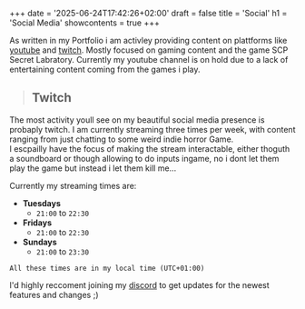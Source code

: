 +++
date = '2025-06-24T17:42:26+02:00'
draft = false
title = 'Social'
h1 = 'Social Media'
showcontents = true
+++


As written in my Portfolio i am activley providing content on plattforms like [youtube]() and [twitch](). Mostly focused on gaming content and the game SCP Secret Labratory.
Currently my youtube channel is on hold due to a lack of entertaining content coming from the games i play. 

> ## Twitch
The most activity youll see on my beautiful social media presence is probaply twitch. I am currently streaming three times per week, with content ranging from just chatting to some weird indie horror Game. \
I escpailly have the focus of making the stream interactable, either thoguth a soundboard or though allowing to do inputs ingame, no i dont let them play the game but instead i let them kill me...

Currently my streaming times are:

- **Tuesdays**
    - `21:00` to `22:30`
- **Fridays**
    - `21:00` to `22:30`
- **Sundays**
    - `21:00` to `23:30`

```
All these times are in my local time (UTC+01:00)
```
I'd highly reccoment joining my [discord](discord.gg/SvaP4wS7rz) to get updates for the newest features and changes ;)
